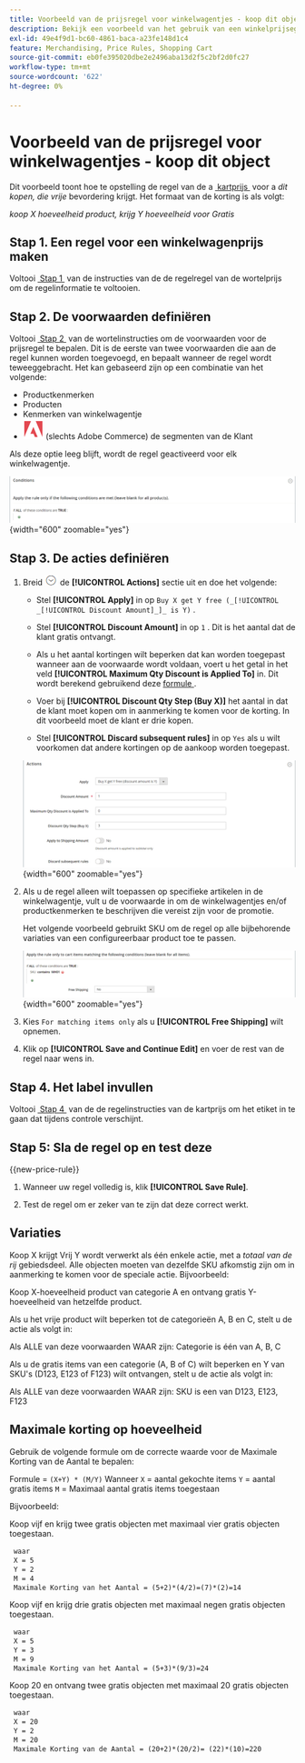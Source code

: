 ```yaml
---
title: Voorbeeld van de prijsregel voor winkelwagentjes - koop dit object
description: Bekijk een voorbeeld van het gebruik van een winkelprijsegel om een koop-dit-krijgen-die bevordering aan te bieden.
exl-id: 49e4f9d1-bc60-4861-baca-a23fe148d1c4
feature: Merchandising, Price Rules, Shopping Cart
source-git-commit: eb0fe395020dbe2e2496aba13d2f5c2bf2d0fc27
workflow-type: tm+mt
source-wordcount: '622'
ht-degree: 0%

---
```


# Voorbeeld van de prijsregel voor winkelwagentjes - koop dit object

Dit voorbeeld toont hoe te opstelling de regel van de a [&#x200B; kartprijs &#x200B;](price-rules-cart.md) voor a _dit kopen, die vrije_ bevordering krijgt. Het formaat van de korting is als volgt:

_koop X hoeveelheid product, krijg Y hoeveelheid voor Gratis_

## Stap 1. Een regel voor een winkelwagenprijs maken

Voltooi [&#x200B; Stap 1 &#x200B;](price-rules-cart.md) van de instructies van de de regelregel van de wortelprijs om de regelinformatie te voltooien.

## Stap 2. De voorwaarden definiëren

Voltooi [&#x200B; Stap 2 &#x200B;](price-rules-cart.md) van de wortelinstructies om de voorwaarden voor de prijsregel te bepalen. Dit is de eerste van twee voorwaarden die aan de regel kunnen worden toegevoegd, en bepaalt wanneer de regel wordt teweeggebracht. Het kan gebaseerd zijn op een combinatie van het volgende:

- Productkenmerken
- Producten
- Kenmerken van winkelwagentje
- ![&#x200B; Adobe Commerce &#x200B;](../assets/adobe-logo.svg) (slechts Adobe Commerce) de segmenten van de Klant

Als deze optie leeg blijft, wordt de regel geactiveerd voor elk winkelwagentje.

![&#x200B; de prijsregel van de Kar - voorwaarde &#x200B;](./assets/buy-x-get-y-condition-default.png){width="600" zoomable="yes"}

## Stap 3. De acties definiëren

1. Breid ![&#x200B; selecteur van de Uitbreiding &#x200B;](../assets/icon-display-expand.png) de **[!UICONTROL Actions]** sectie uit en doe het volgende:

   - Stel **[!UICONTROL Apply]** in op `Buy X get Y free (_[!UICONTROL _[!UICONTROL Discount Amount]_]_ is Y)` .

   - Stel **[!UICONTROL Discount Amount]** in op `1` . Dit is het aantal dat de klant gratis ontvangt.

   - Als u het aantal kortingen wilt beperken dat kan worden toegepast wanneer aan de voorwaarde wordt voldaan, voert u het getal in het veld **[!UICONTROL Maximum Qty Discount is Applied To]** in. Dit wordt berekend gebruikend deze [&#x200B; formule &#x200B;](#maximum-quantity-discount).

   - Voer bij **[!UICONTROL Discount Qty Step (Buy X)]** het aantal in dat de klant moet kopen om in aanmerking te komen voor de korting. In dit voorbeeld moet de klant er drie kopen.

   - Stel **[!UICONTROL Discard subsequent rules]** in op `Yes` als u wilt voorkomen dat andere kortingen op de aankoop worden toegepast.

   ![&#x200B; de prijsregel van de Kar - koop 3 krijgt 1 vrij &#x200B;](./assets/buy-3-get-1-actions.png){width="600" zoomable="yes"}

1. Als u de regel alleen wilt toepassen op specifieke artikelen in de winkelwagentje, vult u de voorwaarde in om de winkelwagentjes en/of productkenmerken te beschrijven die vereist zijn voor de promotie.

   Het volgende voorbeeld gebruikt SKU om de regel op alle bijbehorende variaties van een configureerbaar product toe te passen.

   ![&#x200B; de prijsregel van de Kar - voorwaarde voor kartelpunten &#x200B;](./assets/buy-3-get-1-actions-condition.png){width="600" zoomable="yes"}

1. Kies `For matching items only` als u **[!UICONTROL Free Shipping]** wilt opnemen.

1. Klik op **[!UICONTROL Save and Continue Edit]** en voer de rest van de regel naar wens in.

## Stap 4. Het label invullen

Voltooi [&#x200B; Stap 4 &#x200B;](price-rules-cart.md) van de de regelinstructies van de kartprijs om het etiket in te gaan dat tijdens controle verschijnt.

## Stap 5: Sla de regel op en test deze

{{new-price-rule}}

1. Wanneer uw regel volledig is, klik **[!UICONTROL Save Rule]**.

1. Test de regel om er zeker van te zijn dat deze correct werkt.

## Variaties

Koop X krijgt Vrij Y wordt verwerkt als één enkele actie, met a _totaal van de rij_ gebiedsdeel. Alle objecten moeten van dezelfde SKU afkomstig zijn om in aanmerking te komen voor de speciale actie. Bijvoorbeeld:

Koop X-hoeveelheid product van categorie A en ontvang gratis Y-hoeveelheid van hetzelfde product.

Als u het vrije product wilt beperken tot de categorieën A, B en C, stelt u de actie als volgt in:

Als ALLE van deze voorwaarden WAAR zijn:
Categorie is één van A, B, C

Als u de gratis items van een categorie (A, B of C) wilt beperken en Y van SKU&#39;s (D123, E123 of F123) wilt ontvangen, stelt u de actie als volgt in:

Als ALLE van deze voorwaarden WAAR zijn:
SKU is een van D123, E123, F123

## Maximale korting op hoeveelheid

Gebruik de volgende formule om de correcte waarde voor de Maximale Korting van de Aantal te bepalen:

Formule = `(X+Y) * (M/Y)`
Wanneer
`X` = aantal gekochte items
`Y` = aantal gratis items
`M` = Maximaal aantal gratis items toegestaan

Bijvoorbeeld:

Koop vijf en krijg twee gratis objecten met maximaal vier gratis objecten toegestaan.

     waar 
     X = 5 
     Y = 2 
     M = 4 
     Maximale Korting van het Aantal = (5+2)*(4/2)=(7)*(2)=14 

Koop vijf en krijg drie gratis objecten met maximaal negen gratis objecten toegestaan.

     waar 
     X = 5 
     Y = 3 
     M = 9 
     Maximale Korting van het Aantal = (5+3)*(9/3)=24 

Koop 20 en ontvang twee gratis objecten met maximaal 20 gratis objecten toegestaan.

     waar 
     X = 20 
     Y = 2 
     M = 20 
     Maximale Korting van de Aantal = (20+2)*(20/2)= (22)*(10)=220 
